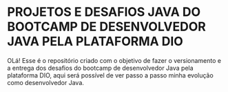 # PROJETOS E DESAFIOS JAVA DO BOOTCAMP DE DESENVOLVEDOR JAVA PELA PLATAFORMA DIO 
OLá! Esse é o repositório criado com o objetivo de fazer o versionamento e a entrega dos desafios do bootcamp de desenvolvedor Java pela plataforma DIO, aqui será possível de ver passo a passo minha evolução como desenvolvedor Java.
